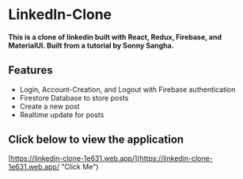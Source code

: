 # LinkedIn-Clone
 
#### This is a clone of linkedin built with __React, Redux, Firebase, and MaterialUI__. Built from a tutorial by Sonny Sangha. ####

## Features ##

* Login, Account-Creation, and Logout with Firebase authentication
* Firestore Database to store posts
* Create a new post
* Realtime update for posts

## Click below to view the application ##
[https://linkedin-clone-1e631.web.app/](https://linkedin-clone-1e631.web.app/ "Click Me")
